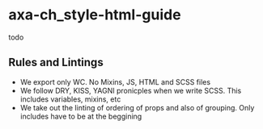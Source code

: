 # axa-ch_style-html-guide
todo


## Rules and Lintings

* We export only WC. No Mixins, JS, HTML and SCSS files
* We follow DRY, KISS, YAGNI pronicples when we write SCSS. This includes variables, mixins, etc
* We take out the linting of ordering of props and also of grouping. Only includes have to be at the beggining
